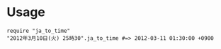 # Usage
    require "ja_to_time"
    "2012年3月10日(火) 25時30".ja_to_time #=> 2012-03-11 01:30:00 +0900

